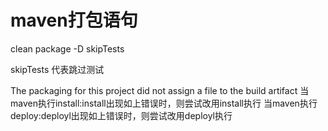 # maven打包语句
clean package -D skipTests

skipTests 代表跳过测试

The packaging for this project did not assign a file to the build artifact
当maven执行install:install出现如上错误时，则尝试改用install执行
当maven执行deploy:deployl出现如上错误时，则尝试改用deployl执行